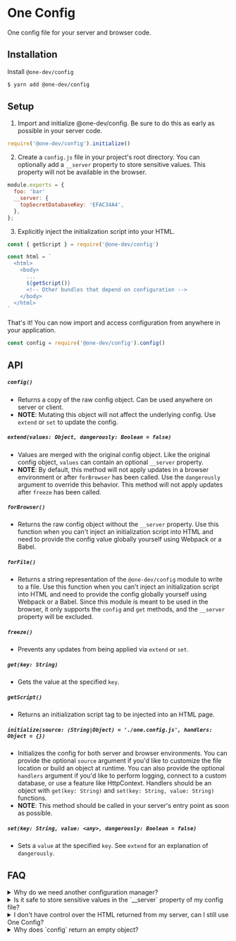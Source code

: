 # One Config

One config file for your server and browser code.

## Installation

Install `@one-dev/config`

```bash
$ yarn add @one-dev/config
```

## Setup

1. Import and initialize @one-dev/config. Be sure to do this as early as possible in your server code.

```javascript
require('@one-dev/config').initialize()
```

2. Create a `config.js` file in your project's root directory. You can optionally add a `__server` property to store sensitive values. This property will not be available in the browser.

```javascript
module.exports = {
  foo: 'bar'
  __server: {
    topSecretDatabaseKey: 'EFAC34A4',
  },
};
```

3. Explicitly inject the initialization script into your HTML.

```javascript
const { getScript } = require('@one-dev/config')

const html = `
  <html>
    <body>
      ...
      ${getScript()}
      <!-- Other bundles that depend on configuration -->
    </body>
  </html>
`
```

That's it! You can now import and access configuration from anywhere in your application.

```javascript
const config = require('@one-dev/config').config()
```

## API

##### `config()`

- Returns a copy of the raw config object. Can be used anywhere on server or client.
- **NOTE**: Mutating this object will not affect the underlying config. Use `extend` or `set` to update the config.

##### `extend(values: Object, dangerously: Boolean = false)`

- Values are merged with the original config object. Like the original config object, `values` can contain an optional `__server` property.
- **NOTE**: By default, this method will not apply updates in a browser environment or after `forBrowser` has been called. Use the `dangerously` argument to override this behavior. This method will not apply updates after `freeze` has been called.

##### `forBrowser()`

- Returns the raw config object without the `__server` property. Use this function when you can't inject an initialization script into HTML and need to provide the config value globally yourself using Webpack or a Babel.

##### `forFile()`

- Returns a string representation of the `@one-dev/config` module to write to a file. Use this function when you can't inject an initialization script into HTML and need to provide the config globally yourself using Webpack or a Babel. Since this module is meant to be used in the browser, it only supports the `config` and `get` methods, and the `__server` property will be excluded.

##### `freeze()`

- Prevents any updates from being applied via `extend` or `set`.

##### `get(key: String)`

- Gets the value at the specified `key`.

##### `getScript()`

- Returns an initialization script tag to be injected into an HTML page.

##### `initialize(source: (String|Object) = './one.config.js', handlers: Object = {})`

- Initializes the config for both server and browser environments. You can provide the optional `source` argument if you'd like to customize the file location or build an object at runtime. You can also provide the optional `handlers` argument if you'd like to perform logging, connect to a custom database, or use a feature like HttpContext. Handlers should be an object with `get(key: String)` and `set(key: String, value: String)` functions.
- **NOTE**: This method should be called in your server's entry point as soon as possible.

##### `set(key: String, value: <any>, dangerously: Boolean = false)`

- Sets a `value` at the specified `key`. See `extend` for an explanation of `dangerously`.

## FAQ

<details>
  <summary>Why do we need another configuration manager?</summary>

Well, I searched NPM and couldn't find a library that met the following criteria:

1. Works on both client and server
2. Allows values to be defined at runtime, not just build time
3. Allows sensitive values to be excluded from client-side code
   </details>

<details>
  <summary>Is it safe to store sensitive values in the `__server` property of my config file?</summary>

Yes! Any values defined in the `__server` field are excluded when you use the config returned by `forBrowser`, `forFile`, or `getScript`. Furthermore, `__server` values will not get bundled into your client-side code if you import `@one-dev/config`, because config is required dynamically on the server.

</details>

<details>
  <summary>I don't have control over the HTML returned from my server, can I still use One Config?</summary>

Sure! You can simply call `forFile` and use Webpack or Babel to define the config globally yourself. Here's an example.

```javascript
// webpack.config.js

const fs = require('fs')
const { forFile, initialize } = require('@one-dev/config')
const path = require('path')

// Initialize the config
initialize()

// Write the module to a file
fs.writeFileSync(path.resolve(__dirname, './config.js'), forFile())

module.exports = {
  // ... other webpack config
  resolve: {
    alias: {
      '@one-dev/config': path.resolve(__dirname, './config.js'),
    },
  },
}
```

</details>

<details>
  <summary>Why does `config` return an empty object?</summary>

Remember, you must import and configure `@one-dev/config` as early as possible in your server's entry file. Otherwise, you may be accessing `@one-dev/config` before it has been properly initialized.

</details>

